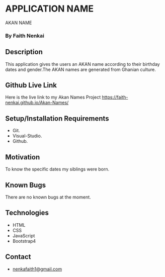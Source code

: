 
# APPLICATION NAME
AKAN NAME

### By **Faith Nenkai**

## Description
This application gives the users an AKAN name according to their birthday dates and gender.The AKAN names are generated from Ghanian culture.

## Github Live Link
Here is the live link to my Akan Names Project https://faith-nenkai.github.io/Akan-Names/

## Setup/Installation Requirements
* Git.
* Visual-Studio.
* Github.

## Motivation
To know the specific dates my siblings were born.
## Known Bugs
There are no known bugs at the moment.

## Technologies
* HTML
* CSS
* JavaScript
* Bootstrap4

## Contact
* nenkafaith1@gmail.com